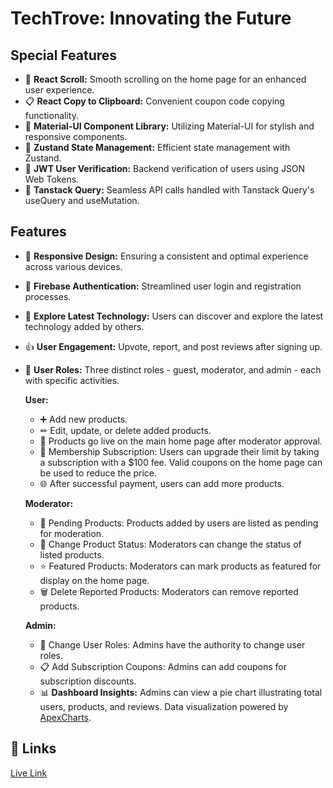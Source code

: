 # TechTrove: Innovating the Future

## Special Features

- 🔄 **React Scroll:** Smooth scrolling on the home page for an enhanced user experience.
- 📋 **React Copy to Clipboard:** Convenient coupon code copying functionality.
- 📘 **Material-UI Component Library:** Utilizing Material-UI for stylish and responsive components.
- 🔄 **Zustand State Management:** Efficient state management with Zustand.
- 🔐 **JWT User Verification:** Backend verification of users using JSON Web Tokens.
- 📡 **Tanstack Query:** Seamless API calls handled with Tanstack Query's useQuery and useMutation.

## Features

- 📱 **Responsive Design:** Ensuring a consistent and optimal experience across various devices.
- 🔐 **Firebase Authentication:** Streamlined user login and registration processes.
- 👀 **Explore Latest Technology:** Users can discover and explore the latest technology added by others.
- 👍 **User Engagement:** Upvote, report, and post reviews after signing up.
- 👤 **User Roles:** Three distinct roles - guest, moderator, and admin - each with specific activities.

  **User:**

  - ➕ Add new products.
  - ✏ Edit, update, or delete added products.
  - 🚀 Products go live on the main home page after moderator approval.
  - 🔄 Membership Subscription: Users can upgrade their limit by taking a subscription with a $100 fee. Valid coupons on the home page can be used to reduce the price.
  - 🌐 After successful payment, users can add more products.

  **Moderator:**

  - 📝 Pending Products: Products added by users are listed as pending for moderation.
  - 🔄 Change Product Status: Moderators can change the status of listed products.
  - ⭐ Featured Products: Moderators can mark products as featured for display on the home page.
  - 🗑️ Delete Reported Products: Moderators can remove reported products.

  **Admin:**

  - 🔄 Change User Roles: Admins have the authority to change user roles.
  - 📋 Add Subscription Coupons: Admins can add coupons for subscription discounts.
  - 📊 **Dashboard Insights:** Admins can view a pie chart illustrating total users, products, and reviews. Data visualization powered by [ApexCharts](https://apexcharts.com/).

## 🔗 Links

[Live Link](https://tech-trove-aditya.web.app/)
